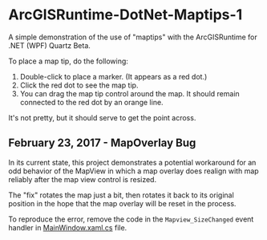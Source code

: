 # ArcGISRuntime-DotNet-Maptips-1
A simple demonstration of the use of "maptips" with the ArcGISRuntime for .NET (WPF) Quartz Beta.

To place a map tip, do the following:

1. Double-click to place a marker.  (It appears as a red dot.)
2. Click the red dot to see the map tip.
3. You can drag the map tip control around the map.  It should remain connected to the red dot by an orange line.

It's not pretty, but it should serve to get the point across.

## February 23, 2017 - MapOverlay Bug
In its current state, this project demonstrates a potential workaround for an odd behavior of the MapView in which a map overlay does realign with map reliably after the map view control is resized.

The "fix" rotates the map just a bit, then rotates it back to its original position in the hope that the map overlay will be reset in the process.

To reproduce the error, remove the code in the `Mapview_SizeChanged` event handler in [MainWindow.xaml.cs](blob/master/MainWindow.xaml.cs>) file.
